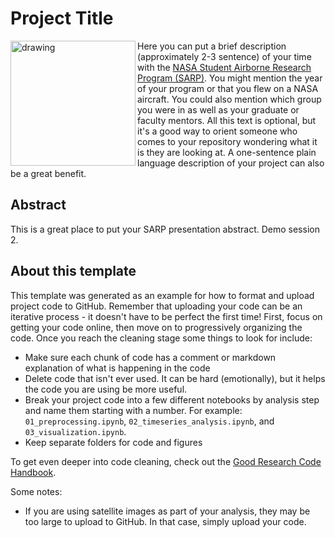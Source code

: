 # Project Title
<img align = "left" src="https://science.nasa.gov/wp-content/uploads/2023/11/sarp-patch.jpeg?w=1280&format=webp" alt="drawing" width="200"/>Here you can put a brief description (approximately 2-3 sentence) of your time with the [NASA Student Airborne Research Program (SARP)](https://science.nasa.gov/earth-science/early-career-opportunities/student-airborne-research-program/). You might mention the year of your program or that you flew on a NASA aircraft. You could also mention which group you were in as well as your graduate or faculty mentors. All this text is optional, but it's a good way to orient someone who comes to your repository wondering what it is they are looking at. A one-sentence plain language description of your project can also be a great benefit.


## Abstract
This is a great place to put your SARP presentation abstract. Demo session 2.

## About this template

This template was generated as an example for how to format and upload project code to GitHub. Remember that uploading your code can be an iterative process - it doesn't have to be perfect the first time! First, focus on getting your code online, then move on to progressively organizing the code. Once you reach the cleaning stage some things to look for include:

- Make sure each chunk of code has a comment or markdown explanation of what is happening in the code
- Delete code that isn't ever used. It can be hard (emotionally), but it helps the code you are using be more useful.
- Break your project code into a few different notebooks by analysis step and name them starting with a number. For example: `01_preprocessing.ipynb`, `02_timeseries_analysis.ipynb`, and `03_visualization.ipynb`.
- Keep separate folders for code and figures

To get even deeper into code cleaning, check out the [Good Research Code Handbook](https://goodresearch.dev/index.html).

Some notes:
- If you are using satellite images as part of your analysis, they may be too large to upload to GitHub. In that case, simply upload your code.